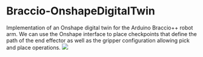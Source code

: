 # Braccio-OnshapeDigitalTwin
Implementation of an Onshape digital twin for the Arduino Braccio++ robot arm. We can use the Onshape interface to place checkpoints that define the path of the end effector as well as the gripper configuration allowing pick and place operations.
![](https://github.com/tuftsceeo/Braccio-OnshapeDigitalTwin/img/dome.gif)